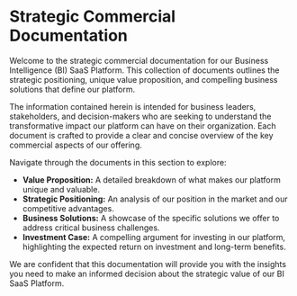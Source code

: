 # Strategic Commercial Documentation

Welcome to the strategic commercial documentation for our Business Intelligence (BI) SaaS Platform. This collection of documents outlines the strategic positioning, unique value proposition, and compelling business solutions that define our platform.

The information contained herein is intended for business leaders, stakeholders, and decision-makers who are seeking to understand the transformative impact our platform can have on their organization. Each document is crafted to provide a clear and concise overview of the key commercial aspects of our offering.

Navigate through the documents in this section to explore:

*   **Value Proposition:** A detailed breakdown of what makes our platform unique and valuable.
*   **Strategic Positioning:** An analysis of our position in the market and our competitive advantages.
*   **Business Solutions:** A showcase of the specific solutions we offer to address critical business challenges.
*   **Investment Case:** A compelling argument for investing in our platform, highlighting the expected return on investment and long-term benefits.

We are confident that this documentation will provide you with the insights you need to make an informed decision about the strategic value of our BI SaaS Platform.
